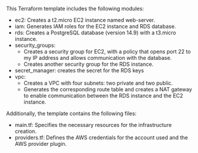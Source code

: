 This Terraform template includes the following modules:

- ec2: Creates a t2.micro EC2 instance named web-server.
- iam: Generates IAM roles for the EC2 instance and RDS database.
- rds: Creates a PostgreSQL database (version 14.9) with a t3.micro instance.
- security_groups:
    - Creates a security group for EC2, with a policy that opens port 22 to my IP address and allows communication with the database.
    - Creates another security group for the RDS instance.
- secret_manager: creates the secret for the RDS keys
- vpc:
    - Creates a VPC with four subnets: two private and two public.
    - Generates the corresponding route table and creates a NAT gateway to enable communication between the RDS instance and the EC2 instance.

Additionally, the template contains the following files:
- main.tf: Specifies the necessary resources for the infrastructure creation.
- providers.tf: Defines the AWS credentials for the account used and the AWS provider plugin.